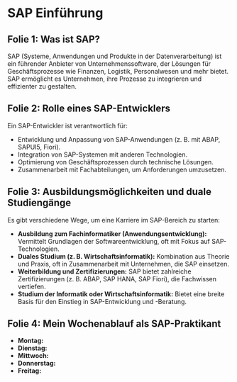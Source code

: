 # SAP Einführung

## Folie 1: Was ist SAP?
SAP (Systeme, Anwendungen und Produkte in der Datenverarbeitung) ist ein führender Anbieter von Unternehmenssoftware, der Lösungen für Geschäftsprozesse wie Finanzen, Logistik, Personalwesen und mehr bietet. SAP ermöglicht es Unternehmen, ihre Prozesse zu integrieren und effizienter zu gestalten.

## Folie 2: Rolle eines SAP-Entwicklers
Ein SAP-Entwickler ist verantwortlich für:
- Entwicklung und Anpassung von SAP-Anwendungen (z. B. mit ABAP, SAPUI5, Fiori).
- Integration von SAP-Systemen mit anderen Technologien.
- Optimierung von Geschäftsprozessen durch technische Lösungen.
- Zusammenarbeit mit Fachabteilungen, um Anforderungen umzusetzen.

## Folie 3: Ausbildungsmöglichkeiten und duale Studiengänge
Es gibt verschiedene Wege, um eine Karriere im SAP-Bereich zu starten:
- **Ausbildung zum Fachinformatiker (Anwendungsentwicklung):** Vermittelt Grundlagen der Softwareentwicklung, oft mit Fokus auf SAP-Technologien.
- **Duales Studium (z. B. Wirtschaftsinformatik):** Kombination aus Theorie und Praxis, oft in Zusammenarbeit mit Unternehmen, die SAP einsetzen.
- **Weiterbildung und Zertifizierungen:** SAP bietet zahlreiche Zertifizierungen (z. B. ABAP, SAP HANA, SAP Fiori), die Fachwissen vertiefen.
- **Studium der Informatik oder Wirtschaftsinformatik:** Bietet eine breite Basis für den Einstieg in SAP-Entwicklung und -Beratung.

## Folie 4: Mein Wochenablauf als SAP-Praktikant
- **Montag:** 
- **Dienstag:** 
- **Mittwoch:** 
- **Donnerstag:** 
- **Freitag:**


